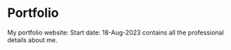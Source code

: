 # Portfolio
My portfolio website: Start date: 18-Aug-2023
contains all the professional details about me.
